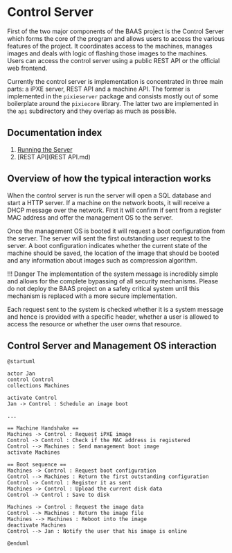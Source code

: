 #  Control Server
First of the two major components of the BAAS project is the Control
Server which forms the core of the program and allows users to access
the various features of the project. It coordinates access to the
machines, manages images and deals with logic of flashing those images
to the machines. Users can access the control server using a public
REST API or the official web frontend.

Currently the control server is implementation is concentrated in
three main parts: a iPXE server, REST API and a machine API. The
former is implemented in the `pixieserver` package and consists mostly
out of some boilerplate around the `pixiecore` library. The latter two
are implemented in the `api` subdirectory and they overlap as much as
possible.

## Documentation index
1. [Running the Server](running_baas_control_server.md)
2. [REST API](REST API.md)

## Overview of how the typical interaction works
When the control server is run the server will open a SQL database and
start a HTTP server. If a machine on the network boots, it will
receive a DHCP message over the network. First it will confirm if sent
from a register MAC address and offer the management OS to the server.

Once the management OS is booted it will request a boot configuration
from the server. The server will sent the first outstanding user
request to the server. A boot configuration indicates whether the
current state of the machine should be saved, the location of the
image that should be booted and any information about images such as
compression algorithm.

!!! Danger
	The implementation of the system message is incredibly
    simple and allows for the complete bypassing of all security
    mechanisms. Please do not deploy the BAAS project on a safety
	critical system until this mechanism is replaced with a more
	secure implementation.

Each request sent to the system is checked whether it is a system
message and hence is provided with a specific header, whether a user
is allowed to access the resource or whether the user owns that
resource.


## Control Server and Management OS interaction
```plantuml
@startuml

actor Jan
control Control
collections Machines

activate Control
Jan -> Control : Schedule an image boot

...

== Machine Handshake ==
Machines -> Control : Request iPXE image
Control -> Control : Check if the MAC address is registered
Control --> Machines : Send management boot image
activate Machines

== Boot sequence ==
Machines -> Control : Request boot configuration
Control --> Machines : Return the first outstanding configuration
Control -> Control : Register it as sent
Machines -> Control : Upload the current disk data
Control -> Control : Save to disk

Machines -> Control : Request the image data
Control --> Machines : Return the image file
Machines --> Machines : Reboot into the image
deactivate Machines
Control --> Jan : Notify the user that his image is online

@enduml
```
